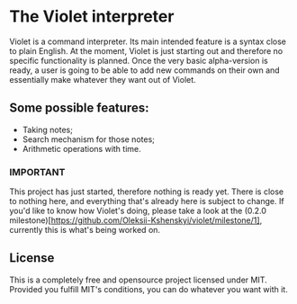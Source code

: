 # The Violet interpreter

Violet is a command interpreter.
Its main intended feature is a syntax close to plain English.
At the moment, Violet is just starting out and therefore no specific functionality is planned. Once the very basic alpha-version is ready, a user is going to be able to add new commands on their own and essentially make whatever they want out of Violet.

## Some possible features:

- Taking notes;
- Search mechanism for those notes;
- Arithmetic operations with time.

### IMPORTANT
This project has just started, therefore nothing is ready yet. There is close to nothing here, and everything that's already here is subject to change.
If you'd like to know how Violet's doing, please take a look at the (0.2.0 milestone)[https://github.com/Oleksii-Kshenskyi/violet/milestone/1], currently this is what's being worked on.

## License

This is a completely free and opensource project licensed under MIT. Provided you fulfill MIT's conditions, you can do whatever you want with it.
